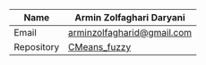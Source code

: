 | Name | Armin Zolfaghari Daryani |
| ------------ | ------------ |
| Email | arminzolfagharid@gmail.com |
| Repository | [CMeans_fuzzy](https://github.com/arminZolfaghari/CMeans_fuzzy) |
